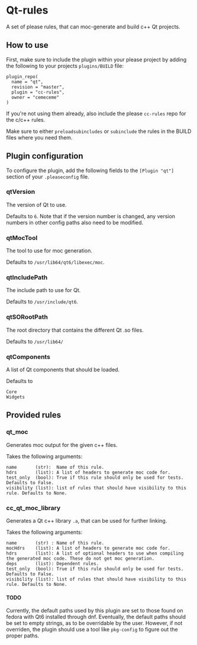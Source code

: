 # Qt-rules
A set of please rules, that can moc-generate and build c++ Qt projects.

## How to use

First, make sure to include the plugin within your please project by adding the following to your projects `plugins/BUILD` file:
```
plugin_repo(
  name = "qt",
  revision = "master",
  plugin = "cc-rules",
  owner = "cemeceme"
)
```

If you're not using them already, also include the please `cc-rules` repo for the c/c++ rules.

Make sure to either `preloadsubincludes` or `subinclude` the rules in the BUILD files where you need them.

## Plugin configuration
To configure the plugin, add the following fields to the `[Plugin "qt"]` section of your `.pleaseconfig` file.

### qtVersion
The version of Qt to use.

Defaults to `6`.
Note that if the version number is changed, any version numbers in other config paths also need to be modified.

### qtMocTool
The tool to use for moc generation.

Defaults to `/usr/lib64/qt6/libexec/moc`.

### qtIncludePath
The include path to use for Qt.

Defaults to `/usr/include/qt6`.

### qtSORootPath
The root directory that contains the different Qt .so files.

Defaults to `/usr/lib64/`

### qtComponents
A list of Qt components that should be loaded.

Defaults to
```
Core
Widgets
```

## Provided rules

### qt_moc
Generates moc output for the given c++ files.

Takes the following arguments:
```
name       (str):  Name of this rule.
hdrs       (list): A list of headers to generate moc code for.
test_only  (bool): True if this rule should only be used for tests. Defaults to False.
visibility (list): list of rules that should have visibility to this rule. Defaults to None.
```

### cc_qt_moc_library
Generates a Qt c++ library `.a`, that can be used for further linking.

Takes the following arguments:
```
name       (str) : Name of this rule.
mocHdrs    (list): A list of headers to generate moc code for.
hdrs       (list): A list of optional headers to use when compiling the generated moc code. These do not get moc generation.
deps       (list): Dependent rules.
test_only  (bool): True if this rule should only be used for tests. Defaults to False.
visibility (list): list of rules that should have visibility to this rule. Defaults to None.
```

#### TODO
Currently, the default paths used by this plugin are set to those found on fedora with Qt6 installed through dnf. Eventually, the default paths should be set to empty strings, as to be overridable by the user. However, if not overriden, the plugin should use a tool like `pkg-config` to figure out the proper paths.